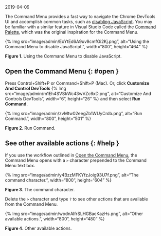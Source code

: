 2019-04-09

The Command Menu provides a fast way to navigate the Chrome DevTools UI and accomplish common tasks, such as [disabling JavaScript](/docs/devtools/javascript/disable). You may be familiar with a similar feature in Visual Studio Code called the [Command Palette](https://code.visualstudio.com/docs/getstarted/userinterface#_command-palette), which was the original inspiration for the Command Menu.

{% Img src=“image/admin/ExYtEd6A9uv9cmfGi2Kj.png”, alt=“Using the Command Menu to disable JavaScript.”, width=“800”, height=“464” %}

**Figure 1**. Using the Command Menu to disable JavaScript.

## Open the Command Menu {: \#open }

Press Control+Shift+P or Command+Shift+P (Mac). Or, click **Customize And Control DevTools** {% Img src=“image/admin/m1Eh4SVSkWc43wVZc6xD.png”, alt=“Customize And Controls DevTools”, width=“6”, height=“26” %} and then select **Run Command**.

{% Img src=“image/admin/zvMtw02eegZb1WUyCrdb.png”, alt=“Run Command.”, width=“800”, height=“501” %}

**Figure 2**. Run Command.

## See other available actions {: \#help }

If you use the workflow outlined in [Open the Command Menu](#open), the Command Menu opens with a `>` character prepended to the Command Menu text box.

{% Img src=“image/admin/y4BzzMFKYfzJoig93U7f.png”, alt=“The command character.”, width=“800”, height=“604” %}

**Figure 3**. The command character.

Delete the `>` character and type `?` to see other actions that are available from the Command Menu.

{% Img src=“image/admin/wodnAlfrSLHGBacKazHs.png”, alt=“Other available actions.”, width=“800”, height=“480” %}

**Figure 4**. Other available actions.
